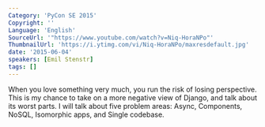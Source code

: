 ```yaml
---
Category: 'PyCon SE 2015'
Copyright: ''
Language: 'English'
SourceUrl: '"https://www.youtube.com/watch?v=Niq-HoraNPo"'
ThumbnailUrl: 'https://i.ytimg.com/vi/Niq-HoraNPo/maxresdefault.jpg'
date: '2015-06-04'
speakers: [Emil Stenstr]
tags: []
---
```

When you love something very much, you run the risk of losing perspective. This is my chance to take on a more negative view of Django, and talk about its worst parts. I will talk about five problem areas: Async, Components, NoSQL, Isomorphic apps, and Single codebase.